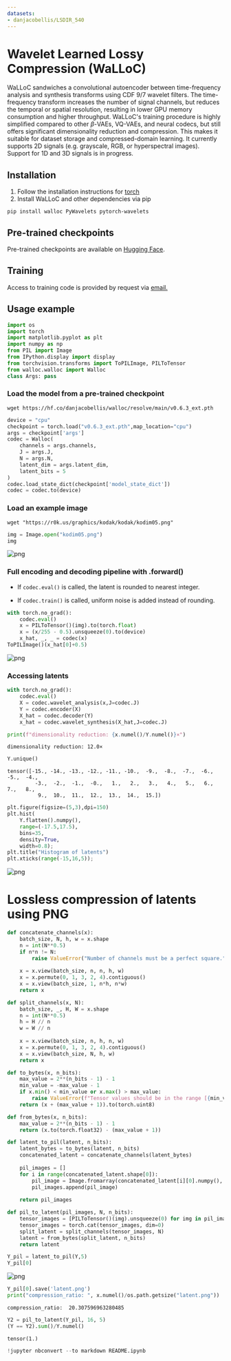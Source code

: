 ```yaml
---
datasets:
- danjacobellis/LSDIR_540
---
```

# Wavelet Learned Lossy Compression (WaLLoC)

WaLLoC sandwiches a convolutional autoencoder between time-frequency analysis and synthesis transforms using 
CDF 9/7 wavelet filters. The time-frequency transform increases the number of signal channels, but reduces the temporal or spatial resolution, resulting in lower GPU memory consumption and higher throughput. WaLLoC's training procedure is highly simplified compared to other $\beta$-VAEs, VQ-VAEs, and neural codecs, but still offers significant dimensionality reduction and compression. This makes it suitable for dataset storage and compressed-domain learning. It currently supports 2D signals (e.g. grayscale, RGB, or hyperspectral images). Support for 1D and 3D signals is in progress.

## Installation

1. Follow the installation instructions for [torch](https://pytorch.org/get-started/locally/)
2. Install WaLLoC and other dependencies via pip

```pip install walloc PyWavelets pytorch-wavelets```

## Pre-trained checkpoints

Pre-trained checkpoints are available on [Hugging Face](https://huggingface.co/danjacobellis/walloc).

## Training

Access to training code is provided by request via [email.](mailto:danjacobellis@utexas.edu)

## Usage example


```python
import os
import torch
import matplotlib.pyplot as plt
import numpy as np
from PIL import Image
from IPython.display import display
from torchvision.transforms import ToPILImage, PILToTensor
from walloc.walloc import Walloc
class Args: pass
```

### Load the model from a pre-trained checkpoint

```wget https://hf.co/danjacobellis/walloc/resolve/main/v0.6.3_ext.pth```


```python
device = "cpu"
checkpoint = torch.load("v0.6.3_ext.pth",map_location="cpu")
args = checkpoint['args']
codec = Walloc(
    channels = args.channels,
    J = args.J,
    N = args.N,
    latent_dim = args.latent_dim,
    latent_bits = 5
)
codec.load_state_dict(checkpoint['model_state_dict'])
codec = codec.to(device)
```

### Load an example image

```wget "https://r0k.us/graphics/kodak/kodak/kodim05.png"```


```python
img = Image.open("kodim05.png")
img
```




    
![png](README_files/README_6_0.png)
    



### Full encoding and decoding pipeline with .forward()

* If `codec.eval()` is called, the latent is rounded to nearest integer.

* If `codec.train()` is called, uniform noise is added instead of rounding.


```python
with torch.no_grad():
    codec.eval()
    x = PILToTensor()(img).to(torch.float)
    x = (x/255 - 0.5).unsqueeze(0).to(device)
    x_hat, _, _ = codec(x)
ToPILImage()(x_hat[0]+0.5)
```




    
![png](README_files/README_8_0.png)
    



### Accessing latents


```python
with torch.no_grad():
    codec.eval()
    X = codec.wavelet_analysis(x,J=codec.J)
    Y = codec.encoder(X)
    X_hat = codec.decoder(Y)
    x_hat = codec.wavelet_synthesis(X_hat,J=codec.J)

print(f"dimensionality reduction: {x.numel()/Y.numel()}×")
```

    dimensionality reduction: 12.0×



```python
Y.unique()
```




    tensor([-15., -14., -13., -12., -11., -10.,  -9.,  -8.,  -7.,  -6.,  -5.,  -4.,
             -3.,  -2.,  -1.,  -0.,   1.,   2.,   3.,   4.,   5.,   6.,   7.,   8.,
              9.,  10.,  11.,  12.,  13.,  14.,  15.])




```python
plt.figure(figsize=(5,3),dpi=150)
plt.hist(
    Y.flatten().numpy(),
    range=(-17.5,17.5),
    bins=35,
    density=True,
    width=0.8);
plt.title("Histogram of latents")
plt.xticks(range(-15,16,5));
```


    
![png](README_files/README_12_0.png)
    


# Lossless compression of latents using PNG


```python
def concatenate_channels(x):
    batch_size, N, h, w = x.shape
    n = int(N**0.5)
    if n*n != N:
        raise ValueError("Number of channels must be a perfect square.")
    
    x = x.view(batch_size, n, n, h, w)
    x = x.permute(0, 1, 3, 2, 4).contiguous()
    x = x.view(batch_size, 1, n*h, n*w)
    return x

def split_channels(x, N):
    batch_size, _, H, W = x.shape
    n = int(N**0.5)
    h = H // n
    w = W // n
    
    x = x.view(batch_size, n, h, n, w)
    x = x.permute(0, 1, 3, 2, 4).contiguous()
    x = x.view(batch_size, N, h, w)
    return x

def to_bytes(x, n_bits):
    max_value = 2**(n_bits - 1) - 1
    min_value = -max_value - 1
    if x.min() < min_value or x.max() > max_value:
        raise ValueError(f"Tensor values should be in the range [{min_value}, {max_value}].")
    return (x + (max_value + 1)).to(torch.uint8)

def from_bytes(x, n_bits):
    max_value = 2**(n_bits - 1) - 1
    return (x.to(torch.float32) - (max_value + 1))

def latent_to_pil(latent, n_bits):
    latent_bytes = to_bytes(latent, n_bits)
    concatenated_latent = concatenate_channels(latent_bytes)
    
    pil_images = []
    for i in range(concatenated_latent.shape[0]):
        pil_image = Image.fromarray(concatenated_latent[i][0].numpy(), mode='L')
        pil_images.append(pil_image)
    
    return pil_images

def pil_to_latent(pil_images, N, n_bits):
    tensor_images = [PILToTensor()(img).unsqueeze(0) for img in pil_images]
    tensor_images = torch.cat(tensor_images, dim=0)
    split_latent = split_channels(tensor_images, N)
    latent = from_bytes(split_latent, n_bits)
    return latent
```


```python
Y_pil = latent_to_pil(Y,5)
Y_pil[0]
```




    
![png](README_files/README_15_0.png)
    




```python
Y_pil[0].save('latent.png')
print("compression_ratio: ", x.numel()/os.path.getsize("latent.png"))
```

    compression_ratio:  20.307596963280485



```python
Y2 = pil_to_latent(Y_pil, 16, 5)
(Y == Y2).sum()/Y.numel()
```




    tensor(1.)




```python
!jupyter nbconvert --to markdown README.ipynb
```
